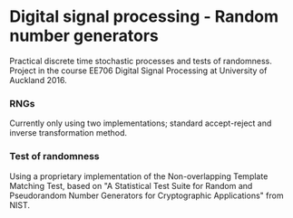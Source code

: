# Digital signal processing - Random number generators
Practical discrete time stochastic processes and tests of randomness. Project in the course EE706 Digital Signal Processing at University of Auckland 2016. 

### RNGs
Currently only using two implementations; standard accept-reject and inverse transformation method.

### Test of randomness
Using a proprietary implementation of the Non-overlapping Template Matching Test, based on "A Statistical Test Suite for Random and Pseudorandom Number Generators for Cryptographic Applications" from NIST.

